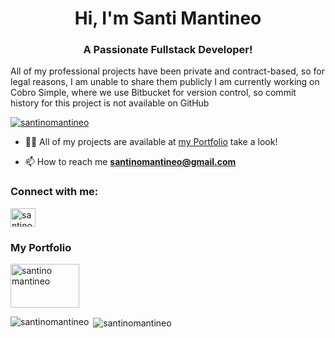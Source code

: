 <h1 align="center">Hi, I'm Santi Mantineo</h1>
<h3 align="center">A Passionate Fullstack Developer!</h3>
All of my professional projects have been private and contract-based, so for legal reasons, I am unable to share them publicly
I am currently working on Cobro Simple, where we use Bitbucket for version control, so commit history for this project is not available on GitHub 

<p align="left"> <a href="https://github.com/ryo-ma/github-profile-trophy"><img src="https://github-profile-trophy.vercel.app/?username=santinomantineo" alt="santinomantineo" /></a> </p>

- 👨‍💻 All of my projects are available at [my Portfolio](https://santinomantineo.netlify.app) take a look!

- 📫 How to reach me **santinomantineo@gmail.com**

<h3 align="left">Connect with me:</h3>
<p align="left">
<a href="https://www.linkedin.com/in/santino-mantineo-318231201/" target="blank"><img align="center" src="https://raw.githubusercontent.com/rahuldkjain/github-profile-readme-generator/master/src/images/icons/Social/linked-in-alt.svg" alt="santino mantineo" height="30" width="40" /></a>
</p>

<h3 align="left">My Portfolio</h3>
<p align="left">
<a href="https://santinomantineo.netlify.app" target="blank"><img align="center" src="https://seekvectorlogo.com/wp-content/uploads/2019/05/portfolio-plus-banking-software-vector-logo.png" alt="santino mantineo" height="70" width="110" /></a>
</p>

<p><img align="left" src="https://github-readme-stats.vercel.app/api/top-langs?username=santinomantineo&show_icons=true&locale=en&layout=compact" alt="santinomantineo" /></p>

<p>&nbsp;<img align="center" src="https://github-readme-stats.vercel.app/api?username=santinomantineo&show_icons=true&locale=en" alt="santinomantineo" /></p>
